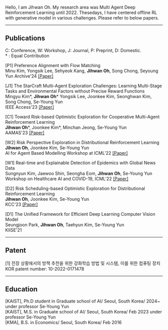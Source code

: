 Hello, I am Jihwan Oh. My research area was Multi Agent Deep Reinforcement Learning until 2022. Thesedays, I have centered offline RL with generative model in various challenges. Please refer to below papers.

---

## Publications
C: Conference, W: Workshop, J: Journal, P: Preprint, D: Domestic.   
\* : Equal Contribution

[P1] Preference Alignment with Flow Matching  
Minu Kim, Yongsik Lee, Sehyeok Kang, **Jihwan Oh**, Song Chong, Seyoung Yun
Archive'24 
<a href="https://arxiv.org/pdf/2405.19806"> [Paper] </a>

[J1] The StarCraft Multi-Agent Exploration Challenges: Learning Multi-Stage Tasks and Environmental Factors without Precise Reward Functions  
Mingyu Kim\*, **Jihwan Oh**\* Yongsik Lee, Joonkee Kim, Seonghwan Kim, Song Chong, Se-Young Yun  
IEEE Access'23
<a href="https://ieeexplore.ieee.org/stamp/stamp.jsp?tp=&arnumber=10099458"> [Paper] </a>

[C1] Toward Risk-based Optimistic Exploration for Cooperative Multi-Agent Reinforcement Learning  
**Jihwan Oh**\*, Joonkee Kim\*, Minchan Jeong, Se-Young Yun  
AAMAS'23
<a href="https://arxiv.org/pdf/2303.01768.pdf"> [Paper] </a>

[W2] Risk Perspective Exploration in Distributional Reinforcement Learning  
**Jihwan Oh**, Joonkee Kim, Se-Young Yun  
AI for Agent Based Modelling Workshop at ICML'22
<a href="https://arxiv.org/pdf/2206.14170.pdf"> [Paper] </a>

[W1] Real-time and Explainable Detection of Epidemics with Global News Data  
Sungnyun Kim, Jaewoo Shin, Seongha Eom, **Jihwan Oh**, Se-Young Yun
Workshop on Healthcare AI and COVID-19, ICML'22
<a href="https://proceedings.mlr.press/v184/kim22a/kim22a.pdf"> [Paper] </a>

[D2] Risk Scheduling-based Optimistic Exploration for Distributional Reinforcement Learning  
**Jihwan Oh**, Joonkee Kim, Se-Young Yun  
KCC'23
<a href="https://www.dbpia.co.kr/journal/articleDetail?nodeId=NODE11214570&nodeId=NODE11214570&medaTypeCode=185005&locale=ko&foreignIpYn=N&articleTitle=분포+강화학습을+위한+위험도+스케줄링+기반의+낙천적+탐색+방법&articleTitleEn=Risk+Scheduling-based+Optimistic+Exploration+for+Distributional+Reinforcement+Learning&language=ko_KR&hasTopBanner=true"> [Paper] </a>

[D1] The Unified Framework for Efficient Deep Learning Computer Vision Model  
Seungjoon Park, **Jihwan Oh**, Taehyun Kim, Se-Young Yun  
KIISE'21


---

## Patent

[1] 전장 상황에서의 방책 추천을 위한 강화학습 방법 및 시스템, 이를 위한 컴퓨팅 장치  
KOR patent number: 10-2022-0171478


---

## Education
[KAIST], Ph.D student in Graduate school of AI/ Seoul, South Korea/ 2024~ under professor Se-Young Yun  
[KAIST], M.S. in Graduate school of AI/ Seoul, South Korea/ Feb 2023 under professor Se-Young Yun  
[KMA], B.S. in Economics/ Seoul, South Korea/ Feb 2016  
